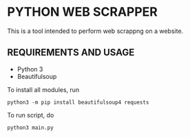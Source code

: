 # PYTHON WEB SCRAPPER

This is a tool intended to perform web scrappng on a website.

## REQUIREMENTS AND USAGE
* Python 3
* Beautifulsoup
 

To install all modules, run
```
python3 -m pip install beautifulsoup4 requests
```

To run script, do
```
python3 main.py
```
